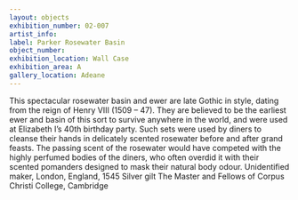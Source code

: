 ```yaml
---
layout: objects
exhibition_number: 02-007
artist_info:
label: Parker Rosewater Basin
object_number:
exhibition_location: Wall Case
exhibition_area: A
gallery_location: Adeane
---
```

This spectacular rosewater basin and ewer are late Gothic in style, dating from the reign of Henry VIII (1509 – 47). They are believed to be the earliest ewer and basin of this sort to survive anywhere in the world, and were used at Elizabeth I’s 40th birthday party.
Such sets were used by diners to cleanse their
hands in delicately scented rosewater before and after grand feasts. The passing scent of the rosewater would have competed with the highly perfumed bodies of the diners, who often overdid it with their scented pomanders designed to mask their natural body odour.
Unidentified maker, London, England, 1545 Silver gilt
The Master and Fellows of Corpus Christi College, Cambridge
